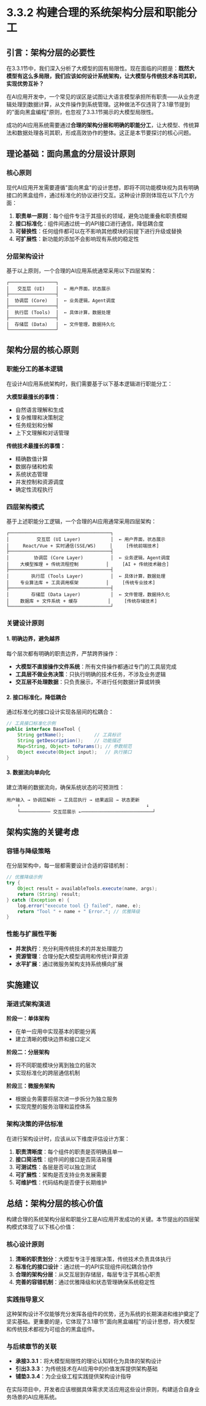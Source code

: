 # 3.3.2 构建合理的系统架构分层和职能分工

## 引言：架构分层的必要性

在3.3.1节中，我们深入分析了大模型的固有局限性。现在面临的问题是：**既然大模型有这么多局限，我们应该如何设计系统架构，让大模型与传统技术各司其职，实现优势互补？**

在AI应用开发中，一个常见的误区是试图让大语言模型承担所有职责——从业务逻辑处理到数据计算，从文件操作到系统管理。这种做法不仅违背了3.1章节提到的"面向黑盒编程"原则，也忽视了3.3.1节揭示的大模型局限性。

成功的AI应用系统需要通过**合理的架构分层和明确的职能分工**，让大模型、传统算法和数据处理各司其职，形成高效协作的整体。这正是本节要探讨的核心问题。

## 理论基础：面向黑盒的分层设计原则

### 核心原则

现代AI应用开发需要遵循"面向黑盒"的设计思想，即将不同功能模块视为具有明确接口的黑盒组件，通过标准化的协议进行交互。这种设计原则体现在以下几个方面：

1. **职责单一原则**：每个组件专注于其擅长的领域，避免功能重叠和职责模糊
2. **接口标准化**：组件间通过统一的API接口进行通信，降低耦合度
3. **可替换性**：任何组件都可以在不影响其他模块的前提下进行升级或替换
4. **可扩展性**：新功能的添加不会影响现有系统的稳定性

### 分层架构设计

基于以上原则，一个合理的AI应用系统通常采用以下四层架构：

```
┌─────────────────┐
│   交互层 (UI)    │  ← 用户界面，状态展示
├─────────────────┤
│  协调层 (Core)   │  ← 业务逻辑，Agent调度
├─────────────────┤
│  执行层 (Tools)  │  ← 具体计算，数据处理
├─────────────────┤
│  存储层 (Data)   │  ← 文件管理，数据持久化
└─────────────────┘
```

## 架构分层的核心原则

### 职能分工的基本逻辑

在设计AI应用系统架构时，我们需要基于以下基本逻辑进行职能分工：

**大模型最擅长的事情：**
- 自然语言理解和生成
- 复杂推理和决策制定  
- 任务规划和分解
- 上下文理解和对话管理

**传统技术最擅长的事情：**
- 精确数值计算
- 数据存储和检索
- 系统状态管理
- 并发控制和资源调度
- 确定性流程执行

### 四层架构模式

基于上述职能分工逻辑，一个合理的AI应用通常采用四层架构：

```
┌─────────────────────────────────────┐
│          交互层 (UI Layer)           │  ← 用户界面，状态展示
│     React/Vue + 实时通信(SSE/WS)     │     [传统前端技术]
├─────────────────────────────────────┤
│         协调层 (Core Layer)          │  ← 业务逻辑，Agent调度  
│    大模型推理 + 传统流程控制          │     [AI + 传统技术融合]
├─────────────────────────────────────┤
│        执行层 (Tools Layer)          │  ← 具体计算，数据处理
│    专业算法库 + 工具调用框架          │     [传统专业技术]
├─────────────────────────────────────┤
│        存储层 (Data Layer)           │  ← 文件管理，数据持久化
│    数据库 + 文件系统 + 缓存           │     [传统存储技术]
└─────────────────────────────────────┘
```

### 关键设计原则

#### 1. 明确边界，避免越界

每个层次都有明确的职责边界，严禁跨界操作：

- **大模型不直接操作文件系统**：所有文件操作都通过专门的工具层完成
- **工具层不做业务决策**：只执行明确的技术任务，不涉及业务逻辑
- **交互层不处理数据**：只负责展示，不进行任何数据计算或转换

#### 2. 接口标准化，降低耦合

通过标准化的接口设计实现各层间的松耦合：

```java
// 工具接口标准化示例
public interface BaseTool {
    String getName();           // 工具标识
    String getDescription();    // 功能描述  
    Map<String, Object> toParams(); // 参数规范
    Object execute(Object input);   // 执行接口
}
```

#### 3. 数据流向单向化

建立清晰的数据流向，确保系统状态的可预测性：

```
用户输入 → 协调层解析 → 工具层执行 → 结果返回 → 状态更新
    ↑                                              ↓
    └─────────── 交互层展示 ←──────────────────────────┘
```

## 架构实施的关键考虑

### 容错与降级策略

在分层架构中，每一层都需要设计合适的容错机制：

```java
// 优雅降级示例
try {
    Object result = availableTools.execute(name, args);
    return (String) result;
} catch (Exception e) {
    log.error("execute tool {} failed", name, e);
    return "Tool " + name + " Error."; // 优雅降级
}
```

### 性能与扩展性平衡

- **并发执行**：充分利用传统技术的并发处理能力
- **资源管理**：合理分配大模型调用和传统计算资源
- **水平扩展**：通过微服务架构支持系统横向扩展

## 实施建议

### 渐进式架构演进

**阶段一：单体架构**
- 在单一应用中实现基本的职能分离
- 建立清晰的模块边界和接口定义

**阶段二：分层架构**  
- 将不同职能模块分离到独立的层次
- 实现标准化的跨层通信机制

**阶段三：微服务架构**
- 根据业务需要将层次进一步拆分为独立服务
- 实现完整的服务治理和监控体系

### 架构决策的评估标准

在进行架构设计时，应该从以下维度评估设计方案：

1. **职责清晰度**：每个组件的职责是否明确且单一
2. **接口简洁性**：组件间的接口是否简洁易懂
3. **可测试性**：各层是否可以独立测试
4. **可扩展性**：架构是否支持业务发展需要
5. **可维护性**：代码结构是否便于长期维护

## 总结：架构分层的核心价值

构建合理的系统架构分层和职能分工是AI应用开发成功的关键。本节提出的四层架构模式体现了以下核心价值：

### 核心设计原则
1. **清晰的职责划分**：大模型专注于推理决策，传统技术负责具体执行
2. **标准化的接口设计**：通过统一的API实现组件间松耦合协作  
3. **合理的架构分层**：从交互层到存储层，每层专注于其核心职责
4. **完善的容错机制**：通过优雅降级和状态管理确保系统稳定性

### 实践指导意义
这种架构设计不仅能够充分发挥各组件的优势，还为系统的长期演进和维护奠定了坚实基础。更重要的是，它体现了3.1章节"面向黑盒编程"的设计思想，将大模型和传统技术都视为可组合的黑盒组件。

### 与后续章节的关联
- **承接3.3.1**：将大模型局限性的理论认知转化为具体的架构设计
- **引出3.3.3**：为传统技术在AI应用中的价值发挥提供架构基础
- **铺垫3.3.4**：为企业级工程实践提供架构设计指导

在实际项目中，开发者应该根据具体需求灵活应用这些设计原则，构建适合自身业务场景的AI应用系统。

